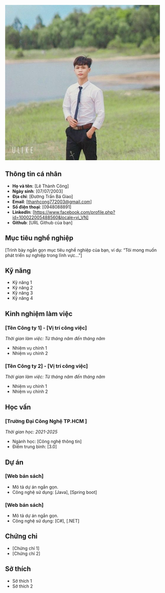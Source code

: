 ![Ảnh cá nhân](https://github.com/CongLe0707/hoclai14_nhom6_lethanhcong.github.io/blob/main/461726250_1742601986483301_5649883732697049446_n.jpg)

## Thông tin cá nhân
- **Họ và tên**: [Lê Thành Công]
- **Ngày sinh**: [07/07/2003]
- **Địa chỉ**: [Đường Trần Bá Giao]
- **Email**: [thanhcong772003@gmail.com]
- **Số điện thoại**: [0948088891]
- **LinkedIn**: [https://www.facebook.com/profile.php?id=100022005488560&locale=vi_VN]
- **Github**: [URL Github của bạn]

## Mục tiêu nghề nghiệp
[Trình bày ngắn gọn mục tiêu nghề nghiệp của bạn, ví dụ: “Tôi mong muốn phát triển sự nghiệp trong lĩnh vực..."]

## Kỹ năng
- Kỹ năng 1
- Kỹ năng 2
- Kỹ năng 3
- Kỹ năng 4

## Kinh nghiệm làm việc
### [Tên Công ty 1] - [Vị trí công việc]
*Thời gian làm việc: Từ tháng năm đến tháng năm*

- Nhiệm vụ chính 1
- Nhiệm vụ chính 2

### [Tên Công ty 2] - [Vị trí công việc]
*Thời gian làm việc: Từ tháng năm đến tháng năm*

- Nhiệm vụ chính 1
- Nhiệm vụ chính 2

## Học vấn
### [Trường Đại Công Nghệ TP.HCM ]
*Thời gian học: 2021-2025*
- Ngành học: [Công nghệ thông tin]
- Điểm trung bình: [3.0]

## Dự án
### [Web bán sách]
- Mô tả dự án ngắn gọn.
- Công nghệ sử dụng: [Java], [Spring boot]

### [Web bán sách]
- Mô tả dự án ngắn gọn.
- Công nghệ sử dụng: [C#], [.NET]

## Chứng chỉ
- [Chứng chỉ 1]
- [Chứng chỉ 2]

## Sở thích
- Sở thích 1
- Sở thích 2
